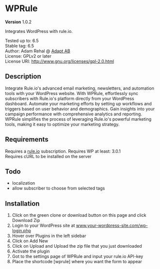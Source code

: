 # WPRule

**Version** 1.0.2

Integrates WordPress with rule.io.

Tested up to: 6.5 <br>
Stable tag: 6.5 <br>
Author:  Adam Rehal @ [Adapt AB](https://www.adapt.se) <br>
License: GPLv2 or later <br>
License URI: http://www.gnu.org/licenses/gpl-2.0.html 

## Description

Integrate Rule.io's advanced email marketing, newsletters, and automation tools with your WordPress website. With WPRule, effortlessly sync subscribers with Rule.io's platform directly from your WordPress dashboard. Automate your marketing efforts by setting up workflows and triggers based on user behavior and demographics. Gain insights into your campaign performance with comprehensive analytics and reporting. WPRule simplifies the process of leveraging Rule.io's powerful marketing tools, making it easy to optimize your marketing strategy.

## Requirements

Requires a <a href="https://rule.io">rule.io</a> subscription.
Requires WP at least: 3.0.1 <br>
Requires cURL to be installed on the server <br>

## Todo

- localization
- allow subscriber to choose from selected tags

## Installation
1. Click on the green clone or download button on this page and click Download Zip
2. Login to your WordPress site at www.your-wordpress-site.com/wp-login.php
3. Hover over Plugins in the left sidebar
4. Click on Add New
5. Click on Upload and Upload the zip file that you just downloaded
6. Activate the plugin
7. Got to the settings page of WPRule and input your rule.io API-key
8. Place the shortcode [wprule] where you want the form to appear
